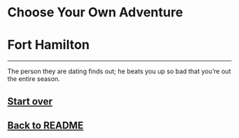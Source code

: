 # Choose Your Own Adventure
# Fort Hamilton
---
The person they are dating finds out; he beats you up so bad that you’re out the entire season.

## [Start over](../home.md)
## [Back to README](../README.md)